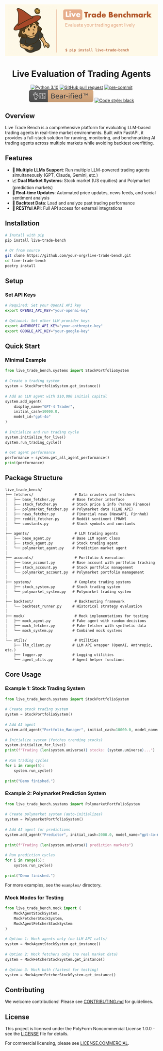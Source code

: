 ![live-trade-bench](assets/live-trade-bench.png)

<h1 align="center">Live Evaluation of Trading Agents</h1>

<div align="center">

[![Python 3.10](https://img.shields.io/badge/python-%E2%89%A53.10-blue)](https://www.python.org/downloads/release/python-3109/)
[![GitHub pull request](https://img.shields.io/badge/PRs-welcome-red)](https://github.com/hiyouga/LLaMA-Factory/pulls)
[![pre-commit](https://img.shields.io/badge/pre--commit-enabled-brightgreen?logo=pre-commit&logoColor=white)](https://pre-commit.com/)
[![bear-ified](https://raw.githubusercontent.com/beartype/beartype-assets/main/badge/bear-ified.svg)](https://beartype.readthedocs.io)
[![Code style: black](https://img.shields.io/badge/code%20style-black-000000.svg)](https://github.com/psf/black)

</div>

## Overview

Live Trade Bench is a comprehensive platform for evaluating LLM-based trading agents in real-time market environments. Built with FastAPI, it provides a full-stack solution for running, monitoring, and benchmarking AI trading agents across multiple markets while avoiding backtest overfitting.

## Features

- **🤖 Multiple LLMs Support**: Run multiple LLM-powered trading agents simultaneously (GPT, Claude, Gemini, etc.)
- **📈 Dual Market Systems**: Stock market (US equities) and Polymarket (prediction markets)
- **🔄 Real-time Updates**: Automated price updates, news feeds, and social sentiment analysis
- **💾 Backtest Data**: Load and analyze past trading performance
- **🔌 RESTful API**: Full API access for external integrations

## Installation

```bash
# Install with pip
pip install live-trade-bench

# Or from source
git clone https://github.com/your-org/live-trade-bench.git
cd live-trade-bench
poetry install
```

## Setup

### Set API Keys

```bash
# Required: Set your OpenAI API key
export OPENAI_API_KEY="your-openai-key"

# Optional: Set other LLM provider keys
export ANTHROPIC_API_KEY="your-anthropic-key"
export GOOGLE_API_KEY="your-google-key"
```

## Quick Start

### Minimal Example

```python
from live_trade_bench.systems import StockPortfolioSystem

# Create a trading system
system = StockPortfolioSystem.get_instance()

# Add an LLM agent with $10,000 initial capital
system.add_agent(
    display_name="GPT-4 Trader",
    initial_cash=10000.0,
    model_id="gpt-4o"
)

# Initialize and run trading cycle
system.initialize_for_live()
system.run_trading_cycle()

# Get agent performance
performance = system.get_all_agent_performance()
print(performance)
```

## Package Structure

```
live_trade_bench/
├── fetchers/                   # Data crawlers and fetchers
│   ├── base_fetcher.py        # Base fetcher interface
│   ├── stock_fetcher.py       # Stock price & info (Yahoo Finance)
│   ├── polymarket_fetcher.py  # Polymarket data (CLOB API)
│   ├── news_fetcher.py        # Financial news (NewsAPI, Finnhub)
│   ├── reddit_fetcher.py      # Reddit sentiment (PRAW)
│   └── constants.py           # Stock symbols and constants
│
├── agents/                     # LLM trading agents
│   ├── base_agent.py          # Base LLM agent class
│   ├── stock_agent.py         # Stock trading agent
│   └── polymarket_agent.py    # Prediction market agent
│
├── accounts/                   # Portfolio & execution
│   ├── base_account.py        # Base account with portfolio tracking
│   ├── stock_account.py       # Stock portfolio management
│   └── polymarket_account.py  # Polymarket portfolio management
│
├── systems/                    # Complete trading systems
│   ├── stock_system.py        # Stock trading system
│   └── polymarket_system.py   # Polymarket trading system
│
├── backtest/                   # Backtesting framework
│   └── backtest_runner.py     # Historical strategy evaluation
│
├── mock/                       # Mock implementations for testing
│   ├── mock_agent.py          # Fake agent with random decisions
│   ├── mock_fetcher.py        # Fake fetcher with synthetic data
│   └── mock_system.py         # Combined mock systems
│
└── utils/                      # Utilities
    ├── llm_client.py          # LLM API wrapper (OpenAI, Anthropic, etc.)
    ├── logger.py              # Logging utilities
    └── agent_utils.py         # Agent helper functions
```


## Core Usage

### Example 1: Stock Trading System

```python
from live_trade_bench.systems import StockPortfolioSystem

# Create stock trading system
system = StockPortfolioSystem()

# Add AI agent
system.add_agent("Portfolio_Manager", initial_cash=10000.0, model_name="gpt-4o-mini")

# Initialize system (fetches trending stocks)
system.initialize_for_live()
print(f"Trading {len(system.universe)} stocks: {system.universe}...")

# Run trading cycles
for i in range(5):
    system.run_cycle()
    
print("Demo finished.")
```

### Example 2: Polymarket Prediction System

```python
from live_trade_bench.systems import PolymarketPortfolioSystem

# Create polymarket system (auto-initializes)
system = PolymarketPortfolioSystem()

# Add AI agent for predictions
system.add_agent("Predictor", initial_cash=2000.0, model_name="gpt-4o-mini")

print(f"Trading {len(system.universe)} prediction markets")

# Run prediction cycles
for i in range(5):
    system.run_cycle()
    
print("Demo finished.")
```

For more examples, see the `examples/` directory.

### Mock Modes for Testing

```python
from live_trade_bench.mock import (
    MockAgentStockSystem,
    MockFetcherStockSystem,
    MockAgentFetcherStockSystem
)

# Option 1: Mock agents only (no LLM API calls)
system = MockAgentStockSystem.get_instance()

# Option 2: Mock fetchers only (no real market data)
system = MockFetcherStockSystem.get_instance()

# Option 3: Mock both (fastest for testing)
system = MockAgentFetcherStockSystem.get_instance()
```

## Contributing

We welcome contributions! Please see [CONTRIBUTING.md](CONTRIBUTING.md) for guidelines.


## License

This project is licensed under the PolyForm Noncommercial License 1.0.0 - see the [LICENSE](LICENSE) file for details.

For commercial licensing, please see [LICENSE.COMMERCIAL](LICENSE.COMMERCIAL).
